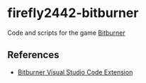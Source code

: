 # firefly2442-bitburner

Code and scripts for the game [Bitburner](https://store.steampowered.com/app/1812820/Bitburner/)

## References

* [Bitburner Visual Studio Code Extension](https://github.com/bitburner-official/bitburner-vscode)
